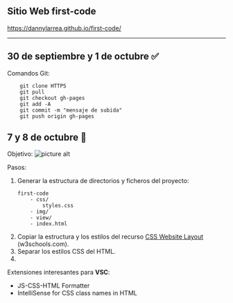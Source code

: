 ## Sitio Web first-code
https://dannylarrea.github.io/first-code/
- - - -
## 30 de septiembre y 1 de octubre :white_check_mark:
Comandos Git:
```git
    git clone HTTPS
    git pull
    git checkout gh-pages 
    git add -A
    git commit -m "mensaje de subida"
    git push origin gh-pages
```

## 7 y 8 de octubre :mega:
Objetivo:
![picture alt](https://raw.githubusercontent.com/dannylarrea/reread-php/master/BackupRandom/form.png "formulario: autor y país")

Pasos:
1. Generar la estructura de directorios y ficheros del proyecto:
    ```hash
    first-code
        - css/
            styles.css
        - img/
        - view/
        - index.html
    ```
2. Copiar la estructura y los estilos del recurso [CSS Website Layout](https://www.w3schools.com/css/tryit.asp?filename=trycss_website_layout_grid "código fuente") (w3schools.com).
3. Separar los estilos CSS del HTML.
4. 

Extensiones interesantes para **VSC**:
- JS-CSS-HTML Formatter
- IntelliSense for CSS class names in HTML
